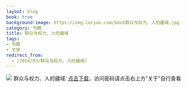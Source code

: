 ```yaml
---
layout: blog
book: true
background-image: https://img.locyoo.com/book群众与权力、人的疆域.jpg
category: 书籍
title: 群众与权力、人的疆域
tags:
- 书籍
- 文学
redirect_from:
  - /2024/03/群众与权力、人的疆域/
---
```

![](https://img.locyoo.com/book群众与权力、人的疆域.jpg)
群众与权力、人的疆域: <a name = "ref1" href="https://url18.ctfile.com/f/50983618-1377644686-4ff736?p=3619">点击下载</a>，访问密码请点击右上方“关于”自行查看